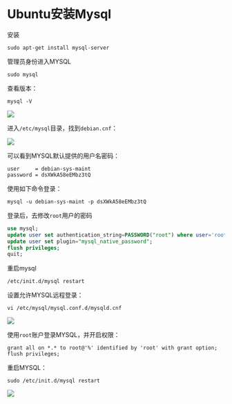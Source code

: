 # Ubuntu安装Mysql

安装

```shell script
sudo apt-get install mysql-server
```

管理员身份进入MYSQL

```shell script
sudo mysql
```

查看版本：

```shell script
mysql -V
```

![](http://cdn.tycoding.cn/MIK-0TNrVW.png)

进入`/etc/mysql`目录，找到`debian.cnf`：

![](http://cdn.tycoding.cn/MIK-HkqubB.png)


可以看到MYSQL默认提供的用户名密码：

```
user     = debian-sys-maint
password = dsXWkA58eEMbz3tQ
```

使用如下命令登录：

```shell script
mysql -u debian-sys-maint -p dsXWkA58eEMbz3tQ
```

登录后，去修改`root`用户的密码

```sql
use mysql;
update user set authentication_string=PASSWORD("root") where user='root';
update user set plugin="mysql_native_password";
flush privileges;
quit;
```

重启mysql

```shell script
/etc/init.d/mysql restart
```

设置允许MYSQL远程登录：

```shell script
vi /etc/mysql/mysql.conf.d/mysqld.cnf 
```

![](http://cdn.tycoding.cn/MIK-oXBYe8.png)

使用`root`账户登录MYSQL，并开启权限：

```shell script
grant all on *.* to root@'%' identified by 'root' with grant option;
flush privileges;
```

重启MYSQL：

```shell script
sudo /etc/init.d/mysql restart
```

![](http://cdn.tycoding.cn/MIK-IYhIaq.png)







